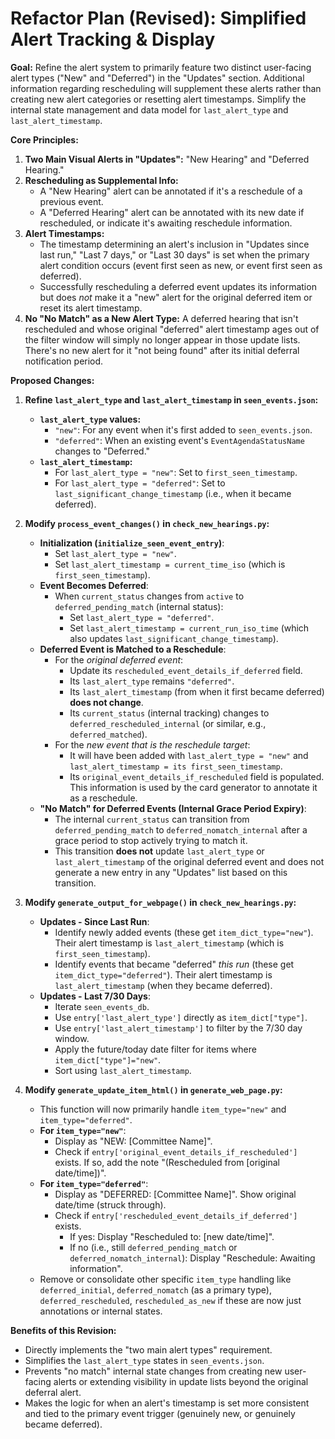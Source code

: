 # Refactor Plan (Revised): Simplified Alert Tracking & Display

**Goal:**
Refine the alert system to primarily feature two distinct user-facing alert types ("New" and "Deferred") in the "Updates" section. Additional information regarding rescheduling will supplement these alerts rather than creating new alert categories or resetting alert timestamps. Simplify the internal state management and data model for `last_alert_type` and `last_alert_timestamp`.

**Core Principles:**
1.  **Two Main Visual Alerts in "Updates":** "New Hearing" and "Deferred Hearing."
2.  **Rescheduling as Supplemental Info:**
    *   A "New Hearing" alert can be annotated if it's a reschedule of a previous event.
    *   A "Deferred Hearing" alert can be annotated with its new date if rescheduled, or indicate it's awaiting reschedule information.
3.  **Alert Timestamps:**
    *   The timestamp determining an alert's inclusion in "Updates since last run," "Last 7 days," or "Last 30 days" is set when the primary alert condition occurs (event first seen as new, or event first seen as deferred).
    *   Successfully rescheduling a deferred event updates its information but does *not* make it a "new" alert for the original deferred item or reset its alert timestamp.
4.  **No "No Match" as a New Alert Type:** A deferred hearing that isn't rescheduled and whose original "deferred" alert timestamp ages out of the filter window will simply no longer appear in those update lists. There's no new alert for it "not being found" after its initial deferral notification period.

**Proposed Changes:**

1.  **Refine `last_alert_type` and `last_alert_timestamp` in `seen_events.json`:**
    *   **`last_alert_type` values:**
        *   `"new"`: For any event when it's first added to `seen_events.json`.
        *   `"deferred"`: When an existing event's `EventAgendaStatusName` changes to "Deferred."
    *   **`last_alert_timestamp`:**
        *   For `last_alert_type = "new"`: Set to `first_seen_timestamp`.
        *   For `last_alert_type = "deferred"`: Set to `last_significant_change_timestamp` (i.e., when it became deferred).

2.  **Modify `process_event_changes()` in `check_new_hearings.py`:**
    *   **Initialization (`initialize_seen_event_entry`)**: 
        *   Set `last_alert_type = "new"`.
        *   Set `last_alert_timestamp = current_time_iso` (which is `first_seen_timestamp`).
    *   **Event Becomes Deferred**:
        *   When `current_status` changes from `active` to `deferred_pending_match` (internal status):
            *   Set `last_alert_type = "deferred"`.
            *   Set `last_alert_timestamp = current_run_iso_time` (which also updates `last_significant_change_timestamp`).
    *   **Deferred Event is Matched to a Reschedule**:
        *   For the *original deferred event*:
            *   Update its `rescheduled_event_details_if_deferred` field.
            *   Its `last_alert_type` remains `"deferred"`.
            *   Its `last_alert_timestamp` (from when it first became deferred) **does not change**.
            *   Its `current_status` (internal tracking) changes to `deferred_rescheduled_internal` (or similar, e.g., `deferred_matched`).
        *   For the *new event that is the reschedule target*:
            *   It will have been added with `last_alert_type = "new"` and `last_alert_timestamp = its first_seen_timestamp`.
            *   Its `original_event_details_if_rescheduled` field is populated. This information is used by the card generator to annotate it as a reschedule.
    *   **"No Match" for Deferred Events (Internal Grace Period Expiry)**:
        *   The internal `current_status` can transition from `deferred_pending_match` to `deferred_nomatch_internal` after a grace period to stop actively trying to match it.
        *   This transition **does not** update `last_alert_type` or `last_alert_timestamp` of the original deferred event and does not generate a new entry in any "Updates" list based on this transition.

3.  **Modify `generate_output_for_webpage()` in `check_new_hearings.py`:**
    *   **Updates - Since Last Run**:
        *   Identify newly added events (these get `item_dict_type="new"`). Their alert timestamp is `last_alert_timestamp` (which is `first_seen_timestamp`).
        *   Identify events that became "deferred" *this run* (these get `item_dict_type="deferred"`). Their alert timestamp is `last_alert_timestamp` (when they became deferred).
    *   **Updates - Last 7/30 Days**:
        *   Iterate `seen_events_db`.
        *   Use `entry['last_alert_type']` directly as `item_dict["type"]`.
        *   Use `entry['last_alert_timestamp']` to filter by the 7/30 day window.
        *   Apply the future/today date filter for items where `item_dict["type"]="new"`.
        *   Sort using `last_alert_timestamp`.

4.  **Modify `generate_update_item_html()` in `generate_web_page.py`:**
    *   This function will now primarily handle `item_type="new"` and `item_type="deferred"`.
    *   **For `item_type="new"`**:
        *   Display as "NEW: [Committee Name]".
        *   Check if `entry['original_event_details_if_rescheduled']` exists. If so, add the note "(Rescheduled from [original date/time])".
    *   **For `item_type="deferred"`**:
        *   Display as "DEFERRED: [Committee Name]". Show original date/time (struck through).
        *   Check if `entry['rescheduled_event_details_if_deferred']` exists.
            *   If yes: Display "Rescheduled to: [new date/time]".
            *   If no (i.e., still `deferred_pending_match` or `deferred_nomatch_internal`): Display "Reschedule: Awaiting information".
    *   Remove or consolidate other specific `item_type` handling like `deferred_initial`, `deferred_nomatch` (as a primary type), `deferred_rescheduled`, `rescheduled_as_new` if these are now just annotations or internal states.

**Benefits of this Revision:**
*   Directly implements the "two main alert types" requirement.
*   Simplifies the `last_alert_type` states in `seen_events.json`.
*   Prevents "no match" internal state changes from creating new user-facing alerts or extending visibility in update lists beyond the original deferral alert.
*   Makes the logic for when an alert's timestamp is set more consistent and tied to the primary event trigger (genuinely new, or genuinely became deferred). 